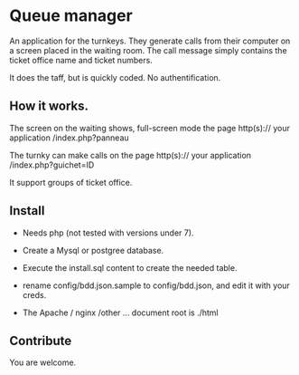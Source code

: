 # Queue manager

An application for the turnkeys. They generate calls from their computer on a screen placed in the waiting room. The call message simply contains the ticket office name and ticket numbers.

It does the taff, but is quickly coded. No authentification.

## How it works.

The screen on the waiting shows, full-screen mode the page http(s):// your application /index.php?panneau

The turnky can make calls on the page http(s):// your application /index.php?guichet=ID

It support groups of ticket office.

## Install

* Needs php (not tested with versions under 7).
* Create a Mysql or postgree database.

* Execute the install.sql content to create the needed table.

* rename config/bdd.json.sample to config/bdd.json, and edit it with your creds.

* The Apache / nginx /other ... document root is ./html

## Contribute

You are welcome.

